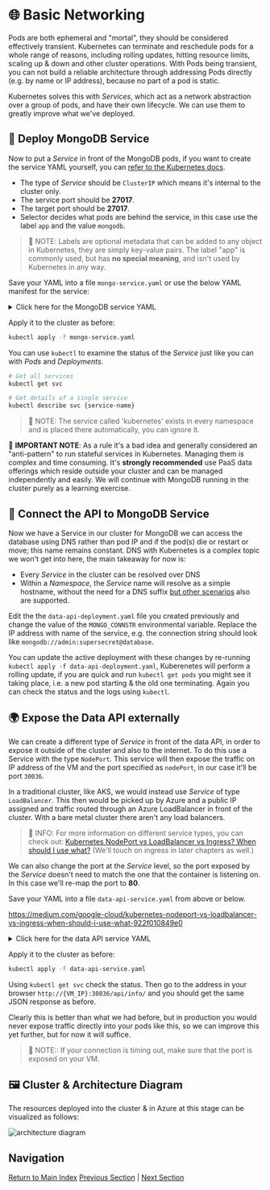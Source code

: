 # 🌐 Basic Networking

Pods are both ephemeral and "mortal", they should be considered effectively transient. Kubernetes can
terminate and reschedule pods for a whole range of reasons, including rolling updates, hitting resource
limits, scaling up & down and other cluster operations. With Pods being transient, you can not build
a reliable architecture through addressing Pods directly (e.g. by name or IP address), because no part
of a pod is static.

Kubernetes solves this with _Services_, which act as a network abstraction over a group of pods, and
have their own lifecycle. We can use them to greatly improve what we've deployed.

## 🧩 Deploy MongoDB Service

Now to put a _Service_ in front of the MongoDB pods, if you want to create the service YAML yourself,
you can [refer to the Kubernetes docs](https://kubernetes.io/docs/concepts/services-networking/service/#defining-a-service).

- The type of _Service_ should be `ClusterIP` which means it's internal to the cluster only.
- The service port should be **27017**.
- The target port should be **27017**.
- Selector decides what pods are behind the service, in this case use the label `app` and the value
  `mongodb`.

> 📝 NOTE: Labels are optional metadata that can be added to any object in Kubernetes, they are simply
> key-value pairs. The label "app" is commonly used, but has **no special meaning**, and isn't used
> by Kubernetes in any way.

Save your YAML into a file `mongo-service.yaml` or use the below YAML manifest for the service:

<details markdown="1">
<summary>Click here for the MongoDB service YAML</summary>

```yaml
kind: Service
apiVersion: v1

metadata:
  # We purposefully pick a different name for the service from the deployment
  name: database

spec:
  type: ClusterIP
  selector:
    app: mongodb
  ports:
    - protocol: TCP
      port: 27017
      targetPort: 27017
```

</details>

Apply it to the cluster as before:

```bash
kubectl apply -f mongo-service.yaml
```

You can use `kubectl` to examine the status of the _Service_ just like you can with _Pods_ and _Deployments_.

```bash
# Get all services
kubectl get svc

# Get details of a single service
kubectl describe svc {service-name}
```

> 📝 NOTE: The service called 'kubernetes' exists in every namespace and is placed there automatically,
> you can ignore it.

🛑 **IMPORTANT NOTE**: As a rule it's a bad idea and generally considered an "anti-pattern" to run
stateful services in Kubernetes. Managing them is complex and time consuming. It's **strongly recommended**
use PaaS data offerings which reside outside your cluster and can be managed independently and easily.
We will continue with MongoDB running in the cluster purely as a learning exercise.

## 📡 Connect the API to MongoDB Service

Now we have a Service in our cluster for MongoDB we can access the database using DNS rather than pod
IP and if the pod(s) die or restart or move; this name remains constant. DNS with Kubernetes is a
complex topic we won't get into here, the main takeaway for now is:

- Every _Service_ in the cluster can be resolved over DNS
- Within a _Namespace_, the _Service_ name will resolve as a simple hostname, without the need for a
  DNS suffix [but other scenarios](https://kubernetes.io/docs/concepts/services-networking/dns-pod-service/)
  also are supported.

Edit the the `data-api-deployment.yaml` file you created previously and change the value of the `MONGO_CONNSTR`
environmental variable. Replace the IP address with name of the service, e.g. the connection string
should look like `mongodb://admin:supersecret@database`.

You can update the active deployment with these changes by re-running `kubectl apply -f data-api-deployment.yaml`,
Kuberenetes will perform a rolling update, if you are quick and run `kubectl get pods` you might see
it taking place, i.e. a new pod starting & the old one terminating. Again you can check the status
and the logs using `kubectl`.

## 🌍 Expose the Data API externally

We can create a different type of _Service_ in front of the data API, in order to expose it outside
of the cluster and also to the internet. To do this use a Service with the type `NodePort`. This
service will then expose the traffic on IP address of the VM and the port specified as `nodePort`,
in our case it'll be port `30036`.

In a traditional cluster, like AKS, we would instead use _Service_ of type `LoadBalancer`. This then
would be picked up by Azure and a public IP assigned and traffic routed through an Azure LoadBalancer
in front of the cluster. With a bare metal cluster there aren't any load balancers.

> 📰 INFO: For more information on different service types, you can check out: [Kubernetes NodePort vs LoadBalancer vs Ingress? When should I use what?](https://medium.com/google-cloud/kubernetes-nodeport-vs-loadbalancer-vs-ingress-when-should-i-use-what-922f010849e0)
> (We'll touch on ingress in later chapters as well.)

We can also change the port at the _Service_ level, so the port exposed by the _Service_ doesn't need
to match the one that the container is listening on. In this case we'll re-map the port to **80**.

Save your YAML into a file `data-api-service.yaml` from above or below.

<https://medium.com/google-cloud/kubernetes-nodeport-vs-loadbalancer-vs-ingress-when-should-i-use-what-922f010849e0>

<details markdown="1">
<summary>Click here for the data API service YAML</summary>

```yaml
kind: Service
apiVersion: v1

metadata:
  name: data-api

spec:
  type: NodePort
  selector:
    app: data-api
  ports:
    - protocol: TCP
      port: 80
      targetPort: 4000
      nodePort: 30036
```

</details>

Apply it to the cluster as before:

```bash
kubectl apply -f data-api-service.yaml
```

Using `kubectl get svc` check the status. Then go to the address in your browser `http://{VM_IP}:30036/api/info/`
and you should get the same JSON response as before.

Clearly this is better than what we had before, but in production you would never expose traffic directly
into your pods like this, so we can improve this yet further, but for now it will suffice.

> 📝 NOTE:: If your connection is timing out, make sure that the port is exposed on your VM.

## 🖼️ Cluster & Architecture Diagram

The resources deployed into the cluster & in Azure at this stage can be visualized as follows:

![architecture diagram](./diagram.png)

## Navigation

[Return to Main Index](../../readme.md)
[Previous Section](../04-deployment/readme.md) | [Next Section](../06-frontend/readme.md)

